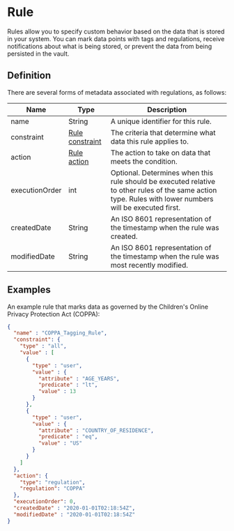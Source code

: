 # Rule

Rules allow you to specify custom behavior based on the data that is stored in your system. You can mark data points with tags and regulations, receive notifications about what is being stored, or prevent the data from being persisted in the vault.

## Definition

There are several forms of metadata associated with regulations, as follows:

|Name |Type |Description|
|-----|-----|-----------|
|name|String|A unique identifier for this rule.|
|constraint|[Rule constraint](/tutorials/rules#json-format-of-constraints)|The criteria that determine what data this rule applies to.|
|action|[Rule action](/tutorials/rules#json-format-of-actions)|The action to take on data that meets the condition.|
|executionOrder|int|Optional. Determines when this rule should be executed relative to other rules of the same action type. Rules with lower numbers will be executed first.|
|createdDate|String|An ISO 8601 representation of the timestamp when the rule was created.|
|modifiedDate|String|An ISO 8601 representation of the timestamp when the rule was most recently modified.|

## Examples

An example rule that marks data as governed by the Children's Online Privacy Protection Act (COPPA):

```json
{
  "name" : "COPPA_Tagging_Rule",
  "constraint": {
    "type" : "all",
    "value" : [
      {
        "type" : "user",
        "value" : {
          "attribute" : "AGE_YEARS",
          "predicate" : "lt",
          "value" : 13
        }
      },
      {
        "type" : "user",
        "value" : {
          "attribute" : "COUNTRY_OF_RESIDENCE",
          "predicate" : "eq",
          "value" : "US"
        }
      }
    ]
  },
  "action": {
    "type": "regulation",
    "regulation": "COPPA"
  },
  "executionOrder": 0,
  "createdDate" : "2020-01-01T02:18:54Z",
  "modifiedDate" : "2020-01-01T02:18:54Z"
}
```

